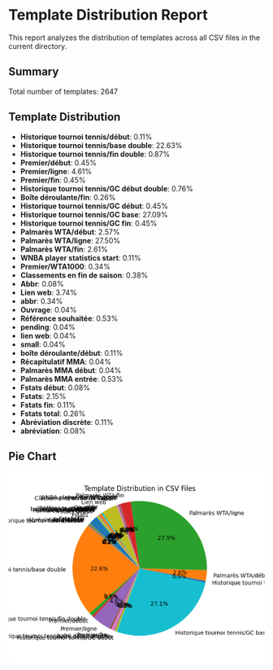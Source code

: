# Template Distribution Report
This report analyzes the distribution of templates across all CSV files in the current directory.

## Summary
Total number of templates: 2647

## Template Distribution
- **Historique tournoi tennis/début**: 0.11%
- **Historique tournoi tennis/base double**: 22.63%
- **Historique tournoi tennis/fin double**: 0.87%
- **Premier/début**: 0.45%
- **Premier/ligne**: 4.61%
- **Premier/fin**: 0.45%
- **Historique tournoi tennis/GC début double**: 0.76%
- **Boîte déroulante/fin**: 0.26%
- **Historique tournoi tennis/GC début**: 0.45%
- **Historique tournoi tennis/GC base**: 27.09%
- **Historique tournoi tennis/GC fin**: 0.45%
- **Palmarès WTA/début**: 2.57%
- **Palmarès WTA/ligne**: 27.50%
- **Palmarès WTA/fin**: 2.61%
- **WNBA player statistics start**: 0.11%
- **Premier/WTA1000**: 0.34%
- **Classements en fin de saison**: 0.38%
- **Abbr**: 0.08%
- **Lien web**: 3.74%
- **abbr**: 0.34%
- **Ouvrage**: 0.04%
- **Référence souhaitée**: 0.53%
- **pending**: 0.04%
- **lien web**: 0.04%
- **small**: 0.04%
- **boîte déroulante/début**: 0.11%
- **Récapitulatif MMA**: 0.04%
- **Palmarès MMA début**: 0.04%
- **Palmarès MMA entrée**: 0.53%
- **Fstats début**: 0.08%
- **Fstats**: 2.15%
- **Fstats fin**: 0.11%
- **Fstats total**: 0.26%
- **Abréviation discrète**: 0.11%
- **abréviation**: 0.08%

## Pie Chart
![Template Distribution Pie Chart](template_distribution_pie_chart.png)
